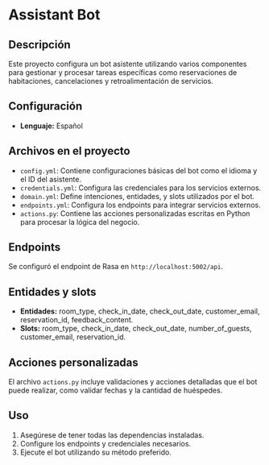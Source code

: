 # Assistant Bot

## Descripción
Este proyecto configura un bot asistente utilizando varios componentes para gestionar y procesar tareas específicas como reservaciones de habitaciones, cancelaciones y retroalimentación de servicios.

## Configuración
- **Lenguaje:** Español

## Archivos en el proyecto
- `config.yml`: Contiene configuraciones básicas del bot como el idioma y el ID del asistente.
- `credentials.yml`: Configura las credenciales para los servicios externos.
- `domain.yml`: Define intenciones, entidades, y slots utilizados por el bot.
- `endpoints.yml`: Configura los endpoints para integrar servicios externos.
- `actions.py`: Contiene las acciones personalizadas escritas en Python para procesar la lógica del negocio.

## Endpoints
Se configuró el endpoint de Rasa en `http://localhost:5002/api`.

## Entidades y slots
- **Entidades:** room_type, check_in_date, check_out_date, customer_email, reservation_id, feedback_content.
- **Slots:** room_type, check_in_date, check_out_date, number_of_guests, customer_email, reservation_id.

## Acciones personalizadas
El archivo `actions.py` incluye validaciones y acciones detalladas que el bot puede realizar, como validar fechas y la cantidad de huéspedes.

## Uso
1. Asegúrese de tener todas las dependencias instaladas.
2. Configure los endpoints y credenciales necesarios.
3. Ejecute el bot utilizando su método preferido.
